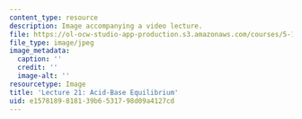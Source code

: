 ```yaml
---
content_type: resource
description: Image accompanying a video lecture.
file: https://ol-ocw-studio-app-production.s3.amazonaws.com/courses/5-111-principles-of-chemical-science-fall-2008/e1578189818139b6531798d09a4127cd_21.jpg
file_type: image/jpeg
image_metadata:
  caption: ''
  credit: ''
  image-alt: ''
resourcetype: Image
title: 'Lecture 21: Acid-Base Equilibrium'
uid: e1578189-8181-39b6-5317-98d09a4127cd
---
```

